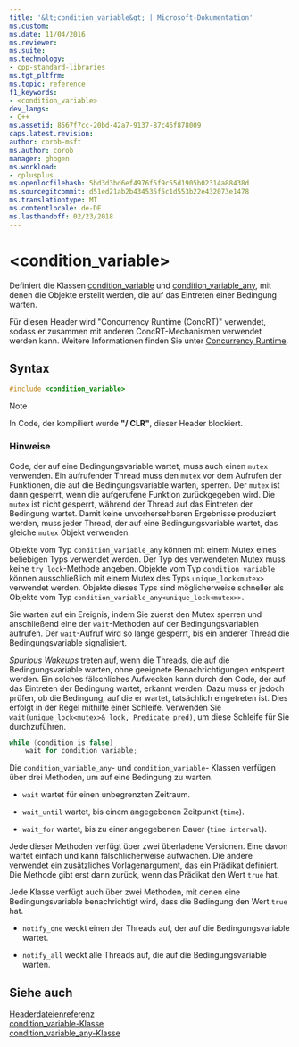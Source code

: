 ```yaml
---
title: '&lt;condition_variable&gt; | Microsoft-Dokumentation'
ms.custom: 
ms.date: 11/04/2016
ms.reviewer: 
ms.suite: 
ms.technology:
- cpp-standard-libraries
ms.tgt_pltfrm: 
ms.topic: reference
f1_keywords:
- <condition_variable>
dev_langs:
- C++
ms.assetid: 8567f7cc-20bd-42a7-9137-87c46f878009
caps.latest.revision: 
author: corob-msft
ms.author: corob
manager: ghogen
ms.workload:
- cplusplus
ms.openlocfilehash: 5bd3d3bd6ef4976f5f9c55d1905b02314a88438d
ms.sourcegitcommit: d51ed21ab2b434535f5c1d553b22e432073e1478
ms.translationtype: MT
ms.contentlocale: de-DE
ms.lasthandoff: 02/23/2018
---
```

# <a name="ltconditionvariablegt"></a>&lt;condition_variable&gt;
Definiert die Klassen [condition_variable](../standard-library/condition-variable-class.md) und [condition_variable_any](../standard-library/condition-variable-any-class.md), mit denen die Objekte erstellt werden, die auf das Eintreten einer Bedingung warten.  
  
 Für diesen Header wird "Concurrency Runtime (ConcRT)" verwendet, sodass er zusammen mit anderen ConcRT-Mechanismen verwendet werden kann. Weitere Informationen finden Sie unter [Concurrency Runtime](../parallel/concrt/concurrency-runtime.md).  
  
## <a name="syntax"></a>Syntax  
  
```cpp  
#include <condition_variable>  
```  
  
> [!NOTE]
>  In Code, der kompiliert wurde **"/ CLR"**, dieser Header blockiert.  
  
### <a name="remarks"></a>Hinweise  
 Code, der auf eine Bedingungsvariable wartet, muss auch einen `mutex` verwenden. Ein aufrufender Thread muss den `mutex` vor dem Aufrufen der Funktionen, die auf die Bedingungsvariable warten, sperren. Der `mutex` ist dann gesperrt, wenn die aufgerufene Funktion zurückgegeben wird. Die `mutex` ist nicht gesperrt, während der Thread auf das Eintreten der Bedingung wartet. Damit keine unvorhersehbaren Ergebnisse produziert werden, muss jeder Thread, der auf eine Bedingungsvariable wartet, das gleiche `mutex` Objekt verwenden.  
  
 Objekte vom Typ `condition_variable_any` können mit einem Mutex eines beliebigen Typs verwendet werden. Der Typ des verwendeten Mutex muss keine `try_lock`-Methode angeben. Objekte vom Typ `condition_variable` können ausschließlich mit einem Mutex des Typs `unique_lock<mutex>` verwendet werden. Objekte dieses Typs sind möglicherweise schneller als Objekte vom Typ `condition_variable_any<unique_lock<mutex>>`.  
  
 Sie warten auf ein Ereignis, indem Sie zuerst den Mutex sperren und anschließend eine der `wait`-Methoden auf der Bedingungsvariablen aufrufen. Der `wait`-Aufruf wird so lange gesperrt, bis ein anderer Thread die Bedingungsvariable signalisiert.  
  
 *Spurious Wakeups* treten auf, wenn die Threads, die auf die Bedingungsvariable warten, ohne geeignete Benachrichtigungen entsperrt werden. Ein solches fälschliches Aufwecken kann durch den Code, der auf das Eintreten der Bedingung wartet, erkannt werden. Dazu muss er jedoch prüfen, ob die Bedingung, auf die er wartet, tatsächlich eingetreten ist. Dies erfolgt in der Regel mithilfe einer Schleife. Verwenden Sie `wait(unique_lock<mutex>& lock, Predicate pred)`, um diese Schleife für Sie durchzuführen.  
  
```cpp  
while (condition is false)
    wait for condition variable;
```  
  
 Die `condition_variable_any`- und `condition_variable`- Klassen verfügen über drei Methoden, um auf eine Bedingung zu warten.  
  
- `wait` wartet für einen unbegrenzten Zeitraum.  
  
- `wait_until` wartet, bis einem angegebenen Zeitpunkt (`time`).  
  
- `wait_for` wartet, bis zu einer angegebenen Dauer (`time interval`).  
  
 Jede dieser Methoden verfügt über zwei überladene Versionen. Eine davon wartet einfach und kann fälschlicherweise aufwachen. Die andere verwendet ein zusätzliches Vorlagenargument, das ein Prädikat definiert. Die Methode gibt erst dann zurück, wenn das Prädikat den Wert `true` hat.  
  
 Jede Klasse verfügt auch über zwei Methoden, mit denen eine Bedingungsvariable benachrichtigt wird, dass die Bedingung den Wert `true` hat.  
  
- `notify_one` weckt einen der Threads auf, der auf die Bedingungsvariable wartet.  
  
- `notify_all` weckt alle Threads auf, die auf die Bedingungsvariable warten.  
  
## <a name="see-also"></a>Siehe auch  
 [Headerdateienreferenz](../standard-library/cpp-standard-library-header-files.md)   
 [condition_variable-Klasse](../standard-library/condition-variable-class.md)   
 [condition_variable_any-Klasse](../standard-library/condition-variable-any-class.md)
